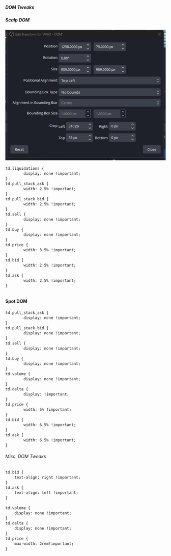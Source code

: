 ##### DOM Tweaks

##### Scalp DOM

![Screenshot-1](/media/scalp_dom.png)


	td.liquidations { 
    		display: none !important;
	}
	td.pull_stack_ask { 
    		width: 2.5% !important; 
	}
	td.pull_stack_bid { 
    		width: 2.5% !important; 
	}
	td.sell { 
    		display: none !important;
	}
	td.buy { 
    		display: none !important;
	}
	td.price { 
    		width: 3.5% !important; 
	}
	td.bid { 
    		width: 2.5% !important; 
	}
	td.ask { 
    		width: 2.5% !important; 
	}


######

#### Spot DOM

	td.pull_stack_ask { 
    		display: none !important; 
	}
	td.pull_stack_bid { 
    		display: none !important; 
	}
	td.sell { 
    		display: none !important;
	}
	td.buy { 
    		display: none !important;
	}
	td.volume { 
    		display: none !important; 
	}
	td.delta { 
    		display: !important; 
	}
	td.price { 
    		width: 5% !important; 
	}
	td.bid { 
    		width: 6.5% !important; 
	}
	td.ask { 
    		width: 6.5% !important; 
	}
    
###### Misc. DOM Tweaks

    td.bid { 
        text-align: right !important; 
    }
    td.ask { 
        text-align: left !important; 
    }

    td.volume { 
        display: none !important; 
    }
    td.delta { 
        display: none !important; 
    }
    td.price { 
        max-width: 2rem!important; 
    }





		
